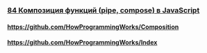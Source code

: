 ### [84 Композиция функций (pipe, compose) в JavaScript](https://www.youtube.com/watch?v=xS9FicVrOTI)

#### https://github.com/HowProgrammingWorks/Composition

#### https://github.com/HowProgrammingWorks/Index

